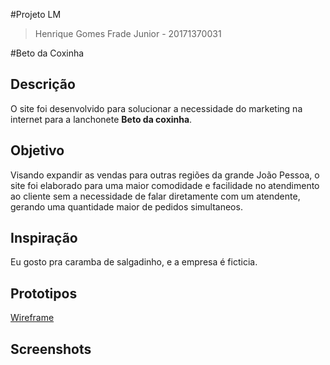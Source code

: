 #Projeto LM

> Henrique Gomes Frade Junior - 20171370031

#Beto da Coxinha

## Descrição

O site foi desenvolvido para solucionar a necessidade do marketing
na internet para a lanchonete <b>Beto da coxinha</b>.

## Objetivo

Visando expandir as vendas para outras regiões da grande João Pessoa, o site foi elaborado para uma maior comodidade e facilidade no atendimento ao cliente sem a necessidade de falar diretamente com um atendente, gerando uma quantidade maior de pedidos simultaneos.

## Inspiração

Eu gosto pra caramba de salgadinho, e a empresa é ficticia.

## Prototipos

[Wireframe](Wireframe/)

## Screenshots

<links a serem adicionados>
